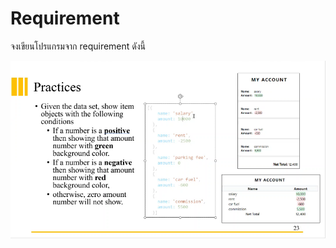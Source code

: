 # Requirement

จงเขียนโปรแกรมจาก requirement ดังนี้

![Requirement](../my-banking/public/Requirement.PNG)

